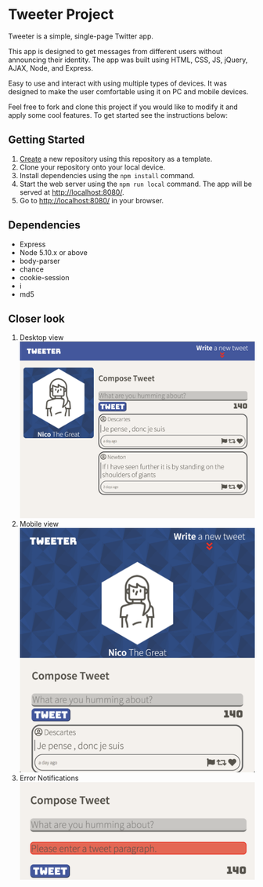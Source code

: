 # Tweeter Project

Tweeter is a simple, single-page Twitter app.

This app is designed to get messages from different users without announcing their identity.
The app was built using HTML, CSS, JS, jQuery, AJAX, Node, and Express.

Easy to use and interact with using multiple types of devices. It was designed to make the user comfortable using it on PC and mobile devices.

Feel free to fork and clone this project if you would like to modify it and apply some cool features.
To get started see the instructions below:

## Getting Started

1. [Create](https://docs.github.com/en/repositories/creating-and-managing-repositories/creating-a-repository-from-a-template) a new repository using this repository as a template.
2. Clone your repository onto your local device.
3. Install dependencies using the `npm install` command.
3. Start the web server using the `npm run local` command. The app will be served at <http://localhost:8080/>.
4. Go to <http://localhost:8080/> in your browser.

## Dependencies

- Express
- Node 5.10.x or above
- body-parser
- chance
- cookie-session
- i
- md5

## Closer look

1. Desktop view
![Desktop view](./docs/desktop_view.png)
2. Mobile view
![Mobile view](./docs/mobile_view.png)
3. Error Notifications
![Error notifications](./docs/errorMessage.png)